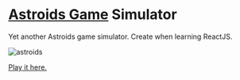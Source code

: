 # [Astroids Game](https://en.wikipedia.org/wiki/Asteroids_(video_game)) Simulator

Yet another Astroids game simulator. Create when learning ReactJS.

![astroids](https://github.com/phg1024/Astroids/tree/master/src/sample.png "Sample Image")


[Play it here.](https://phg1024.github.io/Astroids/)
